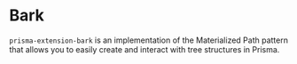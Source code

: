 # Bark

`prisma-extension-bark` is an implementation of the Materialized Path pattern that allows you to easily create and interact with tree structures in Prisma.
